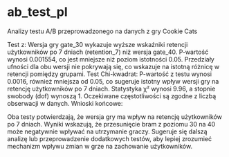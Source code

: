 # ab_test_pl

Аnalizy testu A/B przeprowadzonego na danych z gry Cookie Cats

Test z:
Wersja gry gate_30 wykazuje wyższe wskaźniki retencji użytkowników po 7 dniach (retention_7) niż wersja gate_40.
P-wartość wynosi 0.001554, co jest mniejsze niż poziom istotności 0.05.
Przedziały ufności dla obu wersji nie pokrywają się, co wskazuje na istotną różnicę w retencji pomiędzy grupami.
Test Chi-kwadrat:
P-wartość z testu wynosi 0.0016, również mniejsza od 0.05, co sugeruje istotny wpływ wersji gry na retencję użytkowników po 7 dniach.
Statystyka χ² wynosi 9.96, a stopnie swobody (dof) wynoszą 1.
Oczekiwane częstotliwości są zgodne z liczbą obserwacji w danych.
Wnioski końcowe:

Oba testy potwierdzają, że wersja gry ma wpływ na retencję użytkowników po 7 dniach.
Wyniki wskazują, że przesunięcie bram z poziomu 30 na 40 może negatywnie wpływać na utrzymanie graczy.
Sugeruje się dalszą analizę lub przeprowadzenie dodatkowych testów, aby lepiej zrozumieć mechanizm wpływu zmian w grze na zachowanie użytkowników.
